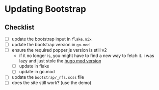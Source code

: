 # Updating Bootstrap

## Checklist
- [ ] update the bootstrap input in `flake.nix`
- [ ] update the bootstrap version in `go.mod`
- [ ] ensure the required popper js version is still v2
    - if it no longer is, you might have to find a new way to fetch it. i was lazy and just stole the [hugo mod version](https://github.com/gohugoio/hugo-mod-jslibs-dist/tree/main/popperjs)
    - [ ] update in flake
    - [ ] update in go.mod
- [ ] update the `bootstrap/_rfs.scss` file
- [ ] does the site still work? (use the demo)
